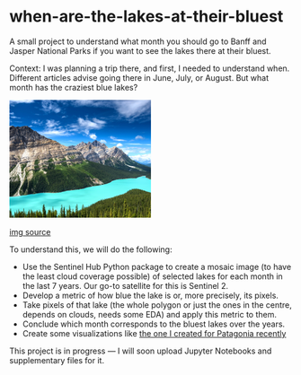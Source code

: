 # when-are-the-lakes-at-their-bluest

A small project to understand what month you should go to Banff and Jasper National Parks if you want to see the lakes there at their bluest.

Context: I was planning a trip there, and first, I needed to understand when. Different articles advise going there in June, July, or August. But what month has the craziest blue lakes?

<img src="peyto-lake.webp" width="50%" height="auto">

[img source](https://www.travelawaits.com/2561483/peyto-lake-how-to-visit/)

To understand this, we will do the following:
- Use the Sentinel Hub Python package to create a mosaic image (to have the least cloud coverage possible) of selected lakes for each month in the last 7 years. Our go-to satellite for this is Sentinel 2.
- Develop a metric of how blue the lake is or, more precisely, its pixels.
- Take pixels of that lake (the whole polygon or just the ones in the centre, depends on clouds, needs some EDA) and apply this metric to them.
- Conclude which month corresponds to the bluest lakes over the years.
- Create some visualizations like [the one I created for Patagonia recently](https://drive.google.com/file/d/1Ba2JebXhiyNJQnqtTvsa1tW1fpArJbT7/view?usp=sharing)

This project is in progress — I will soon upload Jupyter Notebooks and supplementary files for it.
